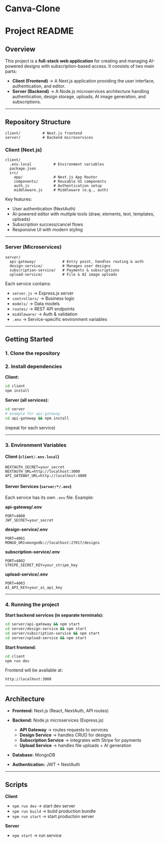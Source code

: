 # Canva-Clone


# Project README

## Overview

This project is a **full-stack web application** for creating and managing AI-powered designs with subscription-based access.
It consists of two main parts:

* **Client (Frontend)** → A Next.js application providing the user interface, authentication, and editor.
* **Server (Backend)** → A Node.js microservices architecture handling authentication, design storage, uploads, AI image generation, and subscriptions.

---

## Repository Structure

```
client/          # Next.js frontend
server/          # Backend microservices
```

### Client (Next.js)

```
client/
  .env.local          # Environment variables
  package.json
  src/
    app/              # Next.js App Router
    components/       # Reusable UI components
    auth.js           # Authentication setup
    middleware.js     # Middleware (e.g., auth)
```

Key features:

* User authentication (NextAuth)
* AI-powered editor with multiple tools (draw, elements, text, templates, uploads)
* Subscription success/cancel flows
* Responsive UI with modern styling

---

### Server (Microservices)

```
server/
  api-gateway/            # Entry point, handles routing & auth
  design-service/         # Manages user designs
  subscription-service/   # Payments & subscriptions
  upload-service/         # File & AI image uploads
```

Each service contains:

* `server.js` → Express.js server
* `controllers/` → Business logic
* `models/` → Data models
* `routes/` → REST API endpoints
* `middleware/` → Auth & validation
* `.env` → Service-specific environment variables

---

## Getting Started

### 1. Clone the repository

### 2. Install dependencies

**Client:**

```bash
cd client
npm install
```

**Server (all services):**

```bash
cd server
# example for api-gateway
cd api-gateway && npm install
```

(repeat for each service)

---

### 3. Environment Variables

#### Client (`client/.env.local`)

```env
NEXTAUTH_SECRET=your_secret
NEXTAUTH_URL=http://localhost:3000
API_GATEWAY_URL=http://localhost:4000
```

#### Server Services (`server/*/.env`)

Each service has its own `.env` file. Example:

**api-gateway/.env**

```env
PORT=4000
JWT_SECRET=your_secret
```

**design-service/.env**

```env
PORT=4001
MONGO_URI=mongodb://localhost:27017/designs
```

**subscription-service/.env**

```env
PORT=4002
STRIPE_SECRET_KEY=your_stripe_key
```

**upload-service/.env**

```env
PORT=4003
AI_API_KEY=your_ai_api_key
```

---

### 4. Running the project

**Start backend services (in separate terminals):**

```bash
cd server/api-gateway && npm start
cd server/design-service && npm start
cd server/subscription-service && npm start
cd server/upload-service && npm start
```

**Start frontend:**

```bash
cd client
npm run dev
```

Frontend will be available at:

```
http://localhost:3000
```

---

## Architecture

* **Frontend:** Next.js (React, NextAuth, API routes)
* **Backend:** Node.js microservices (Express.js)

  * **API Gateway** → routes requests to services
  * **Design Service** → handles CRUD for designs
  * **Subscription Service** → integrates with Stripe for payments
  * **Upload Service** → handles file uploads + AI generation
* **Database:** MongoDB
* **Authentication:** JWT + NextAuth

---

## Scripts

**Client**

* `npm run dev` → start dev server
* `npm run build` → build production bundle
* `npm run start` → start production server

**Server**

* `npm start` → run service


